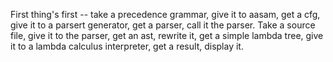 First thing's first -- take a precedence grammar, give it to aasam, get a cfg, give it to a parsert generator, get a parser, call it the parser.
Take a source file, give it to the parser, get an ast, rewrite it, get a simple lambda tree, give it to a lambda calculus interpreter, get a result, display it.
